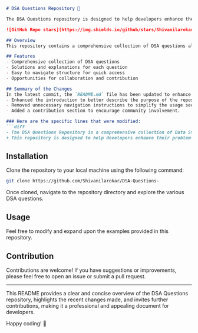 ```markdown
# DSA Questions Repository 🚀

The DSA Questions repository is designed to help developers enhance their problem-solving skills through a wide array of Data Structures and Algorithms (DSA) questions.

![GitHub Repo stars](https://img.shields.io/github/stars/Shivanilarokar/DSA-Questions-?style=social) ![GitHub issues](https://img.shields.io/github/issues/Shivanilarokar/DSA-Questions-)

## Overview
This repository contains a comprehensive collection of DSA questions along with solutions and explanations to facilitate learning and practice for developers at all levels.

## Features
- Comprehensive collection of DSA questions
- Solutions and explanations for each question
- Easy to navigate structure for quick access
- Opportunities for collaboration and contribution

## Summary of the Changes
In the latest commit, the `README.md` file has been updated to enhance clarity and provide a more streamlined experience for users. The following changes were made:
- Enhanced the introduction to better describe the purpose of the repository.
- Removed unnecessary navigation instructions to simplify the usage section.
- Added a contribution section to encourage community involvement.

### Here are the specific lines that were modified:
```diff
- The DSA Questions Repository is a comprehensive collection of Data Structures and Algorithms questions aimed at helping developers enhance their problem-solving skills.
+ This repository is designed to help developers enhance their problem-solving skills through a wide array of DSA questions.
```

## Installation
Clone the repository to your local machine using the following command:
```bash
git clone https://github.com/Shivanilarokar/DSA-Questions-
```
Once cloned, navigate to the repository directory and explore the various DSA questions.

## Usage
Feel free to modify and expand upon the examples provided in this repository.

## Contribution
Contributions are welcome! If you have suggestions or improvements, please feel free to open an issue or submit a pull request.

---

This README provides a clear and concise overview of the DSA Questions repository, highlights the recent changes made, and invites further contributions, making it a professional and appealing document for developers.

Happy coding! 🎉
```